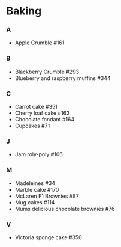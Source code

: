 # Baking

### A 
- Apple Crumble #161

### B
- Blackberry Crumble #293
- Blueberry and raspberry muffins #344

### C
- Carrot cake #351
- Cherry loaf cake #163
- Chocolate fondant #164
- Cupcakes #71

### J
- Jam roly-poly #106

### M
- Madeleines #34
- Marble cake #170
- McLaren F1 Brownies #87
- Mug cakes #114
- Mums delicious chocolate brownies #76 

### V
- Victoria sponge cake #350
